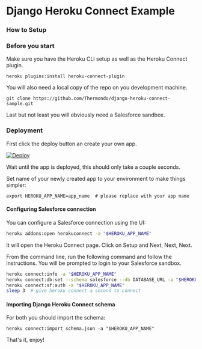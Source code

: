 # Django Heroku Connect Example

### How to Setup

### Before you start

Make sure you have the Heroku CLI setup as well as the Heroku Connect plugin.

```shell
heroku plugins:install heroku-connect-plugin
```

You will also need a local copy of the repo on you development machine.

```shell
git clone https://github.com/Thermondo/django-heroku-connect-sample.git
```

Last but not least you will obviously need a Salesforce sandbox.

### Deployment

First click the deploy button an create your own app.

[![Deploy](https://www.herokucdn.com/deploy/button.svg)](https://heroku.com/deploy?template=https://github.com/Thermondo/django-heroku-connect-sample)

Wait until the app is deployed, this should only take a couple seconds.

Set name of your newly created app to your environment to make things simpler:

```
export HEROKU_APP_NAME=app_name  # please replace with your app name
```

#### Configuring Salesforce connection

You can configure a Salesforce connection using the UI:

```bash
heroku addons:open herokuconnect -a "$HEROKU_APP_NAME"
```

It will open the Heroku Connect page. Click on Setup and Next, Next, Next.

From the command line, run the following command and follow the instructions.
You will be prompted to login to your Salesforce sandbox. 

```bash
heroku connect:info -a "$HEROKU_APP_NAME"
heroku connect:db:set --schema salesforce --db DATABASE_URL -a "$HEROKU_APP_NAME"
heroku connect:sf:auth -a "$HEROKU_APP_NAME"
sleep 3  # give heroku connect a second to connect
```

#### Importing Django Heroku Connect schema

For both you should import the schema:

```
heroku connect:import schema.json -a "$HEROKU_APP_NAME"
```

That's it, enjoy!
